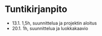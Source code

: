 # Tuntikirjanpito

* 13.1. 1,5h, suunnittelua ja projektin aloitus
* 20.1. 1h, suunnittelua ja luokkakaavio
